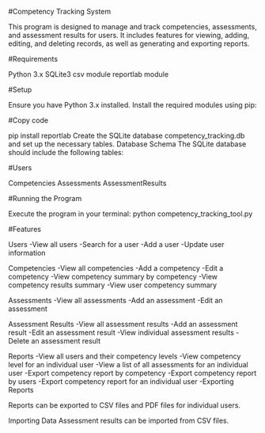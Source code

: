 #Competency Tracking System

This program is designed to manage and track competencies, assessments, and assessment results for users. It includes features for viewing, adding, editing, and deleting records, as well as generating and exporting reports.

#Requirements

Python 3.x
SQLite3
csv module
reportlab module

#Setup

Ensure you have Python 3.x installed.
Install the required modules using pip:

#Copy code

pip install reportlab
Create the SQLite database competency_tracking.db and set up the necessary tables.
Database Schema
The SQLite database should include the following tables:

#Users

Competencies
Assessments
AssessmentResults


#Running the Program

Execute the program in your terminal:
python competency_tracking_tool.py

#Features

Users
-View all users
-Search for a user
-Add a user
-Update user information

Competencies
-View all competencies
-Add a competency
-Edit a competency
-View competency summary by competency
-View competency results summary
-View user competency summary

Assessments
-View all assessments
-Add an assessment
-Edit an assessment

Assessment Results
-View all assessment results
-Add an assessment result
-Edit an assessment result
-View individual assessment results
-Delete an assessment result

Reports
-View all users and their competency levels
-View competency level for an individual user
-View a list of all assessments for an individual user
-Export competency report by competency
-Export competency report by users
-Export competency report for an individual user
-Exporting Reports

Reports can be exported to CSV files and PDF files for individual users.

Importing Data
Assessment results can be imported from CSV files.

